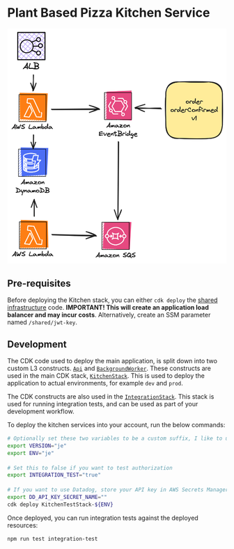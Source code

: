# Plant Based Pizza Kitchen Service

![High Level Architecture Diagram](../../img/kitchen-service.png)

## Pre-requisites

Before deploying the Kitchen stack, you can either `cdk deploy` the [shared infrastructure](../../shared-infrastructure/) code. **IMPORTANT! This will create an application load balancer and may incur costs**. Alternatively, create an SSM parameter named `/shared/jwt-key`.

## Development

The CDK code used to deploy the main application, is split down into two custom L3 constructs. [`Api`](./lib/api.ts) and [`BackgroundWorker`](./lib/backgroundWorkers.ts). These constructs are used in the main CDK stack, [`KitchenStack`](./lib/kitchen-stack.ts). This is used to deploy the application to actual environments, for example `dev` and `prod`.

The CDK constructs are also used in the [`IntegrationStack`](./lib/integration-stack.ts). This stack is used for running integration tests, and can be used as part of your development workflow.

To deploy the kitchen services into your account, run the below commands:

```sh
# Optionally set these two variables to be a custom suffix, I like to use my initials.
export VERSION="je"
export ENV="je"

# Set this to false if you want to test authorization
export INTEGRATION_TEST="true"

# If you want to use Datadog, store your API key in AWS Secrets Manager and set this secret name variable
export DD_API_KEY_SECRET_NAME=""
cdk deploy KitchenTestStack-${ENV}
```

Once deployed, you can run integration tests against the deployed resources:

```sh
npm run test integration-test
```